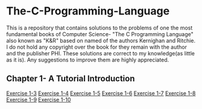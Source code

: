 # The-C-Programming-Language
This is a repository that contains solutions to the problems of one the most fundamental books of Computer Science- "The C Programming Language"
also known as "K&R" based on named of the authors Kernighan and Ritchie. I do not hold any copyright over the book for they remain with the author
and the publisher PHI. 
These solutions are correct to my knowledge(as little as it is). Any suggestions to improve them are highly appreciated.

## Chapter 1- A Tutorial Introduction
[Exercise 1-3](Solutions/Exercise1_3.c)
[Exercise 1-4](Solutions/Exercise1_4.c)
[Exercise 1-5](Solutions/Exercise1_5.c)
[Exercise 1-6](Solutions/Exercise1_6.c)
[Exercise 1-7](Solutions/Exercise1_7.c)
[Exercise 1-8](Solutions/Exercise1_8.c)
[Exercise 1-9](Solutions/Exercise1_9.c)
[Exercise 1-10](Solutions/Exercise1_10.c)

